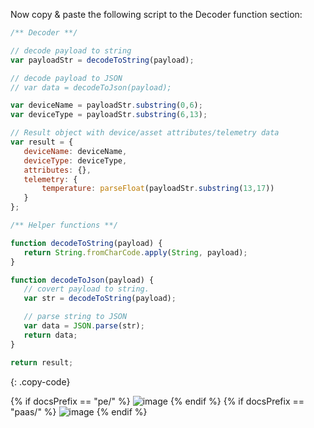 Now copy & paste the following script to the Decoder function section:

```javascript
/** Decoder **/

// decode payload to string
var payloadStr = decodeToString(payload);

// decode payload to JSON
// var data = decodeToJson(payload);

var deviceName = payloadStr.substring(0,6);
var deviceType = payloadStr.substring(6,13);

// Result object with device/asset attributes/telemetry data
var result = {
   deviceName: deviceName,
   deviceType: deviceType,
   attributes: {},
   telemetry: {
       temperature: parseFloat(payloadStr.substring(13,17))
   }
};

/** Helper functions **/

function decodeToString(payload) {
   return String.fromCharCode.apply(String, payload);
}

function decodeToJson(payload) {
   // covert payload to string.
   var str = decodeToString(payload);

   // parse string to JSON
   var data = JSON.parse(str);
   return data;
}

return result;
```
{: .copy-code}

{% if docsPrefix == "pe/" %}
![image](https://img.tbqa.cloud/user-guide/integrations/tcp/tcp-create-uplink-converter-binary-java-pe.png)
{% endif %}
{% if docsPrefix == "paas/" %}
![image](https://img.tbqa.cloud/user-guide/integrations/tcp/tcp-create-uplink-converter-binary-java-paas.png)
{% endif %}